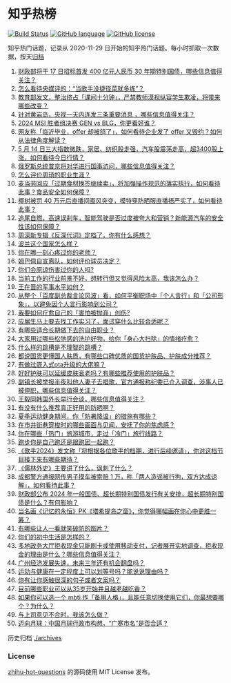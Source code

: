 # 知乎热榜
[![Build Status](https://github.com/ToWeLong/zhihu-hot-questions/workflows/CI/badge.svg)](https://github.com/ToWeLong/zhihu-hot-questions/actions)
[![GitHub language](https://img.shields.io/badge/language-golang-orange.svg)](https://golang.org/)
[![GitHub license](https://img.shields.io/github/license/ToWeLong/zhihu-hot-questions)](https://github.com/ToWeLong/zhihu-hot-questions/blob/main/LICENSE)

知乎热门话题，记录从 2020-11-29 日开始的知乎热门话题。每小时抓取一次数据，按天[归档](./archives)

<!-- BEGIN -->

1. [财政部将于 17 日招标首发 400 亿元人民币 30 年期特别国债，哪些信息值得关注？](https://www.zhihu.com/question/655852253)
1. [怎么看待央媒评的：“当歌手没捷径菜就多练”？](https://www.zhihu.com/question/655947612)
1. [教育部发文，整治挤占「课间十分钟」，严禁教师漠视纵容学生欺凌，将带来哪些改变？](https://www.zhihu.com/question/655960473)
1. [针对黄岩岛，央视一天内连发三条重要消息 ，哪些信息值得关注？](https://www.zhihu.com/question/655956374)
1. [2024 MSI 胜者组决赛 GEN vs BLG，你更看好谁？](https://www.zhihu.com/question/655880995)
1. [网友称「临近毕业，offer 却被鸽了」，如何看待企业发了 offer 又毁约？如何从法律角度解读？](https://www.zhihu.com/question/655844299)
1. [5 月 14 日三大指数微跌，家居、纺织股走强，汽车股震荡走高，超3400股上涨，如何看待今日行情？](https://www.zhihu.com/question/655948057)
1. [俄罗斯总统普京将对华进行国事访问，哪些信息值得关注？](https://www.zhihu.com/question/655970802)
1. [怎么评价周琦的职业生涯？](https://www.zhihu.com/question/655841246)
1. [麦当劳回应「过期食材换签继续卖」，将加强操作规范的落实执行，如何看待此事？食品安全如何保障？](https://www.zhihu.com/question/655842171)
1. [椰树被罚 40 万元后直播间画风突变，模特穿防晒服直播捂严实了，如何看待此事？](https://www.zhihu.com/question/655841501)
1. [追尾自燃，高速误刹车，智能驾驶是否过度被夸大和营销？新能源汽车的安全性该如何保障？](https://www.zhihu.com/question/655954504)
1. [周深新专辑《反深代词》定档了，你有什么感想？](https://www.zhihu.com/question/655886097)
1. [波兰这个国家怎么样？](https://www.zhihu.com/question/324867663)
1. [你在哪一刻心疼过你的老师？](https://www.zhihu.com/question/649246094)
1. [姆巴佩自宣离队，如何评价球员决定？](https://www.zhihu.com/question/655627272)
1. [你们会原谅伤害过你的人吗?](https://www.zhihu.com/question/655674350)
1. [当前工作的行业前景不好，想转行但又觉得风险太高，我该怎么办？](https://www.zhihu.com/question/652074719)
1. [王在晋的军事水平如何？](https://www.zhihu.com/question/653026256)
1. [从整个「百度副总裁言论风波」看，如何平衡职场中「个人言行」和「公司形象」，以避免因个人言行影响到公司？](https://www.zhihu.com/question/655456543)
1. [我要如何疗愈自己的「害怕被抛弃」创伤?](https://www.zhihu.com/question/655747641)
1. [应届生马上要去找工作实习了，面试穿什么比较合适呢？](https://www.zhihu.com/question/295345670)
1. [有哪些适合长期做下去的自由职业？](https://www.zhihu.com/question/652075157)
1. [大家用过哪些松弛感的洗护好物，给你「身心大扫除」的情绪疗愈？](https://www.zhihu.com/question/655260046)
1. [什么样的跳槽是不理智的跳槽？](https://www.zhihu.com/question/652074153)
1. [都说国货更懂国人肤质，有哪些口碑优质的国货护肤品、护肤成分推荐？](https://www.zhihu.com/question/655260039)
1. [有做过嵌入式ota升级的大佬嘛？](https://www.zhihu.com/question/571903144)
1. [好好护肤可以延缓皮肤衰老吗？有哪些推荐使用的护肤品？](https://www.zhihu.com/question/654497298)
1. [副镇长被举报半夜叫他人妻子去唱歌，官方通报称纪委已介入调查，涉事人已被停职，哪些信息值得关注？](https://www.zhihu.com/question/655881148)
1. [王毅同韩国外长举行会谈，哪些信息值得关注？](https://www.zhihu.com/question/655947476)
1. [有没有什么推荐真正好用的防晒啊？](https://www.zhihu.com/question/654577109)
1. [夏季运动健身期间，你「防暑降温」的措施有哪些？](https://www.zhihu.com/question/654845019)
1. [在市井街巷穿梭时的哪些画面与见闻，安抚了你的焦虑感？](https://www.zhihu.com/question/654357478)
1. [你在哪些「热门」旅游城市，走过「冷门」旅行线路？](https://www.zhihu.com/question/654357582)
1. [跑步你是自己跑还是跟跑团一起跑？](https://www.zhihu.com/question/653134626)
1. [《歌手2024》发文称「将根据各位歌手的档期，进行后续邀请」，你对这档节目接下来有哪些期待？](https://www.zhihu.com/question/655796898)
1. [《儒林外史》主要讲了什么，讽刺了什么？](https://www.zhihu.com/question/655848715)
1. [成都警方通报网传男子摸车被索赔 1 万，称「两人造谣被行拘，双方达成谅解」，如何看待此事？](https://www.zhihu.com/question/655842011)
1. [财政部公布 2024 年一般国债、超长期特别国债发行有关安排，超长期特别国债是什么？有何影响？](https://www.zhihu.com/question/655873570)
1. [当名画《记忆的永恒》PK《塔希提岛之窗》，你觉得哪幅画在你心中更胜一筹？](https://www.zhihu.com/question/655440387)
1. [有哪些让人一看就笑破防的图片？](https://www.zhihu.com/question/651434441)
1. [你们的初中生活是怎样的？](https://www.zhihu.com/question/534384862)
1. [多地政务大厅拒收现金只能刷卡或使用移动支付，记者展开实地调查，拒收现金的理由是什么？哪些信息值得关注？](https://www.zhihu.com/question/655877042)
1. [广州经济发展失速，未来三年还有机会翻盘吗？](https://www.zhihu.com/question/655164025)
1. [运动与健康在一定程度上可以划等号吗？能说说理由吗？](https://www.zhihu.com/question/654676978)
1. [你有让你感触很深的句子或者文案吗？](https://www.zhihu.com/question/655808623)
1. [目前哪些职业可以从35岁开始并且越老越吃香？](https://www.zhihu.com/question/654926521)
1. [如果你可以选一个 mbti 作「备用人格」，且能任意切换使用它们，你最想要哪个？为什么？](https://www.zhihu.com/question/655714778)
1. [与上司意见不合时，我该怎么做？](https://www.zhihu.com/question/655415475)
1. [迈向月球：中国月球行政市构想，“广寒市名”是否合适？](https://www.zhihu.com/question/655808594)

<!-- END -->

历史归档 [./archives](./archives)


### License
[zhihu-hot-questions](https://github.com/towelong/zhihu-hot-questions) 的源码使用 MIT License 发布。